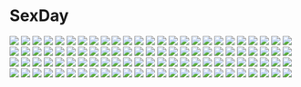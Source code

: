 # SexDay
![](https://konachan.com/jpeg/b6ab477d99b6eb6afa473b87ad7dd7bc/Konachan.com%20-%20167969%20bed%20blush%20breasts%20censored%20game_cg%20katsuragi_ria%20marmalade%20nipples%20nude%20purple_eyes%20pussy%20pussy_juice%20red_hair%20short_hair%20spread_legs%20spread_pussy%20wet.jpg)
![](https://konachan.com/image/51e5d9b8f2425f869c21b66df09737ee/Konachan.com%20-%20133866%20breasts%20brown_eyes%20brown_hair%20nipples%20original%20short_hair%20swimsuit%20toshiki_yui%20wink.jpg)
![](https://konachan.com/jpeg/dddbbb05493f768d2c4df502bce52ab5/Konachan.com%20-%20179277%20ama_mitsuki%20barefoot%20loli%20panties%20third-party_edit%20underwear.jpg)
![](https://konachan.com/image/2cbe9eeaf650862e030342f29119ffb6/Konachan.com%20-%20281199%20blush%20cape%20elbow_gloves%20gloves%20gray_hair%20horns%20long_hair%20male%20mia0309%20original%20pixiv_fantasia%20pointed_ears%20red_eyes%20short_hair.jpg)
![](https://konachan.com/image/81a7b3139af9bcb833ebac053201f7d9/Konachan.com%20-%2067437%20daico%20flowers%20green_eyes%20green_hair%20moon%20onozuka_komachi%20saigyouji_yuyuko%20scythe%20shikieiki_yamaxanadu%20skirt%20thighhighs%20touhou%20weapon%20zettai_ryouiki.jpg)
![](https://konachan.com/image/b6e17dd7c24caab950765bb48c874638/Konachan.com%20-%20165308%20blonde_hair%20elbow_gloves%20eyepatch%20gloves%20guitar%20headphones%20instrument%20long_hair%20monkeydaly%20original%20skirt%20twintails%20wings%20yellow_eyes.jpg)
![](https://konachan.com/image/180c95c095ccd136a3ccf87c844fab74/Konachan.com%20-%20103874%20lm7_%28op-center%29%20motorcycle%20pink_hair%20tagme.jpg)
![](https://konachan.com/image/3669092e5d7e78c2fac1031b6bf14119/Konachan.com%20-%20256737%20aqua_eyes%20butterfly%20flowers%20gothic%20green_hair%20halo%20hatsune_miku%20long_hair%20saberiii%20twintails%20vocaloid.jpg)
![](https://konachan.com/image/ba88089863b3263ecea4739d81bd8e45/Konachan.com%20-%2054123%20rikuri%20touhou%20yakumo_yukari.jpg)
![](https://konachan.com/jpeg/4faad189f38dda7341762e5310600c3f/Konachan.com%20-%20290907%20anthropomorphism%20anyi%20azur_lane%20blonde_hair%20breasts%20cape%20cleavage%20fire%20gloves%20hat%20long_hair%20pantyhose%20red_eyes%20signed%20uniform%20weapon.jpg)
![](https://konachan.com/image/e50b8d9eb7b7773bc761c6527989c29b/Konachan.com%20-%2052423%20ikkitousen.jpg)
![](https://konachan.com/jpeg/a85bb3f1f3c41c4f3019f68c4a50b06d/Konachan.com%20-%20114440%20cake%20drink%20food%20game_cg%20glasses%20gloves%20green_eyes%20hamashima_shigeo%20hat%20ice_cream%20long_hair%20navel%20purple_hair%20skirt%20skyfish%20thighhighs.jpg)
![](https://konachan.com/jpeg/168c8d0c9fcf606246a0217e7939aa74/Konachan.com%20-%20276448%20aqua_eyes%20bed%20blush%20bra%20breasts%20cleavage%20fang%20fate_grand_order%20fate_%28series%29%20horns%20inora%20long_hair%20navel%20panties%20red_hair%20tail%20underwear%20wink.jpg)
![](https://konachan.com/image/d2b30aa94a8f897ded8d728d2a9bcbf6/Konachan.com%20-%20157790%20animal%20bottle_miku%20fish%20hatsune_miku%20leaf_%28lily123402%29%20vocaloid%20water.jpg)
![](https://konachan.com/jpeg/60685870116036de3e02d0f50becab0b/Konachan.com%20-%20288918%20bikini%20blush%20flowers%20long_hair%20navel%20open_shirt%20original%20pink_hair%20ponytail%20purple_eyes%20shirt%20signed%20sousouman%20swimsuit%20twintails.jpg)
![](https://konachan.com/jpeg/2074d66bc08701078c49a843c6e0d317/Konachan.com%20-%20249304%20artoria_pendragon_%28all%29%20fate_grand_order%20fate_%28series%29%20jeanne_d%27arc_%28fate%29%20love-saber%20mash_kyrielight%20saber.jpg)
![](https://konachan.com/jpeg/abd3bcdb423105aa6e6b327d61e06228/Konachan.com%20-%20114740%20black_hair%20censored%20fellatio%20game_cg%20hazumi_rio%20long_hair%20love_kiss%20nopan%20yamagami_risa.jpg)
![](https://konachan.com/jpeg/12bfe2ba1084fa169463a16c7eea7ec2/Konachan.com%20-%20281981%20black_hair%20blue_eyes%20blush%20nipples%20no_bra%20original%20panties%20pantyhose%20pubic_hair%20see_through%20shirt_lift%20short_hair%20spread_legs%20transparent%20underwear.jpg)
![](https://konachan.com/image/06467bd698537f1d5d0bca22b4292cda/Konachan.com%20-%2049000%20shishidou_akiha%20shishidou_imoko%20sora_wo_kakeru_shoujo.jpg)
![](https://konachan.com/jpeg/a0c3f8c172d274a58f6e2f39ff827bcb/Konachan.com%20-%20223274%20blush%20braids%20breasts%20cropped%20flowers%20glasses%20long_hair%20navel%20no_bra%20open_shirt%20original%20panties%20red_eyes%20shirt%20twintails%20underwear%20waifu2x.jpg)
![](https://konachan.com/image/64128121615e83fa3863f685eaa05641/Konachan.com%20-%20241956%20cosmic_break%20gun%20lisel_zweig%20morizo_cs%20weapon.jpg)
![](https://konachan.com/image/91a03cf8d3318d4a3383155b35c99501/Konachan.com%20-%2055164%20chibi%20green%20gumi%20umbrella%20vocaloid.jpg)
![](https://konachan.com/jpeg/f3034ccd49481a69bd51516da6c21be1/Konachan.com%20-%2072994%20blush%20chimaro%20endou_saya%20fujimaru_mikoto%20haotone_tsubasa%20hontani_kanae%20nitta_ichika%20pantyhose%20saga_planets%20scan%20school_uniform%20thighhighs%20toranosuke.jpg)
![](https://konachan.com/image/c21faa57a5a1f5b2bb39b2236eee778e/Konachan.com%20-%20298714%20bikini%20boots%20breasts%20cleavage%20gloves%20gray%20green_eyes%20headphones%20music%20necklace%20original%20ponytail%20sand-rain%20swimsuit%20wink.jpg)
![](https://konachan.com/image/60ef555e58652a669931f12ab9865203/Konachan.com%20-%20123750%20bow%20green_eyes%20green_hair%20japanese_clothes%20kagiyama_hina%20kochiya_sanae%20long_hair%20miko%20toro_%28nightlord%29%20touhou.jpg)
![](https://konachan.com/image/a34e1ec7ad9f6724bcce45edcb088c65/Konachan.com%20-%20159526%20kamin%20original%20umbrella.jpg)
![](https://konachan.com/jpeg/0b606651f2823a3cca1963c11d5563c7/Konachan.com%20-%20273771%20alqmia%20close%20dark%20gray_hair%20mia_%28yandere-chan%29%20realistic%20school_uniform%20short_hair%20signed%20watermark%20yandere-chan_%28game%29%20yellow_eyes.jpg)
![](https://konachan.com/image/ac4acafd36eaf49b91f47d3c311a1c11/Konachan.com%20-%20128026%20animal_ears%20original%20pashikiso%20tagme%20tail.jpg)
![](https://konachan.com/jpeg/29144aacc28e0920ea769c667478c89b/Konachan.com%20-%20216594%20aqua_hair%20blush%20green_eyes%20hatsune_miku%20kyod%2B%20long_hair%20rain%20tattoo%20tie%20twintails%20umbrella%20vocaloid%20water%20white%20wings.jpg)
![](https://konachan.com/jpeg/6e98b0528204d62e9c7121dacb057adb/Konachan.com%20-%20135997%20blush%20long_hair%20petals%20purple_eyes%20purple_hair%20ribbons%20saigyouji_yuyuko%20saigyouji_yuyuko_%28living%29%20t-ray%20touhou.jpg)
![](https://konachan.com/image/b235b0353bd15cd8131d559544d6ca04/Konachan.com%20-%20222329%20ass%20blush%20braids%20breasts%20cleavage%20clouds%20group%20makirin%20moon%20navel%20night%20nude%20onsen%20pink_hair%20ponytail%20red_eyes%20snow%20stars%20towel%20water%20wet%20wings%20winter.jpg)
![](https://konachan.com/image/feba1ae175c10cb0a8b96eb2cfdc0d32/Konachan.com%20-%20215559%20aqua_eyes%20bikini%20blonde_hair%20bow%20breasts%20clare_smith%20cleavage%20cyphers%20hatchi%20headphones%20long_hair%20navel%20ribbons%20swimsuit%20wristwear.jpg)
![](https://konachan.com/jpeg/cc228b3c1d5dbcb148defdcd27390f50/Konachan.com%20-%20188305%20atelier_shallie%3Aalchemists_of_the_dusk_sea%20game_cg%20kortes%20shallistera%20teokhuga.jpg)
![](https://konachan.com/image/d80dff10b42b74b55b8b65e99888e68b/Konachan.com%20-%2019616%20hikari%20kono_minikuku_mo_utsukushii_sekai%20motorcycle.jpg)
![](https://konachan.com/image/46c09833e2feef5a60a37e4e9251a36e/Konachan.com%20-%2026814%20dress%20fireworks%20flowers%20hachi%20nana%20nana_%28series%29%20osaki_nana%20rose.jpg)
![](https://konachan.com/image/5bd9376d190fe95310bde0cce247f494/Konachan.com%20-%20125908%20all_male%20ass%20brown_hair%20higurashi_no_naku_koro_ni%20hinamizawa_%28hina-sawa%29%20maebara_keiichi%20male%20panties%20purple_eyes%20thighhighs%20trap%20underwear%20waitress.jpg)
![](https://konachan.com/jpeg/d81fd50ac987627448239c790208d46e/Konachan.com%20-%20221511%20blush%20brown_hair%20fang%20gloves%20headdress%20iona_%28last_period%29%20kneehighs%20last_period%20long_hair%20navel%20orange_eyes%20playjoe2005%20underboob.jpg)
![](https://konachan.com/jpeg/9ab8aad4c32ccea9c2aacac4a7d14dfb/Konachan.com%20-%20234426%20anthropomorphism%20black_eyes%20blonde_hair%20blush%20chibi%20kantai_collection%20long_hair%20momoniku%20ribbons%20thighhighs%20watermark%20yuudachi_%28kancolle%29.jpg)
![](https://konachan.com/jpeg/3fd283d9e17d7633ff066809cc12e17b/Konachan.com%20-%20258021%20aliasing%20arisegawa_arle%20black_hair%20blush%20boku_to_koi_suru_ponkotsu_akuma%20brown_eyes%20game_cg%20navel%20ribbons%20sayori%20short_hair%20skirt%20smile.jpg)
![](https://konachan.com/image/094f674601ccfbd90adc087c3ebba4bc/Konachan.com%20-%20128354%20animal_ears%20francesca_lucchini%20lynette_bishop%20miyafuji_yoshika%20strike_witches.jpg)
![](https://konachan.com/jpeg/72dcf34c8c827f572248907c7fb2d7f2/Konachan.com%20-%20181530%20animal%20aqua_eyes%20aqua_hair%20bird%20choker%20dress%20hatsune_miku%20leaves%20long_hair%20scan%20tidsean%20tree%20twintails%20vocaloid.jpg)
![](https://konachan.com/jpeg/96c48f9e8321dea16690d8d4e5b3fed7/Konachan.com%20-%20290228%202girls%20blonde_hair%20blue_eyes%20cropped%20japanese_clothes%20long_hair%20miko%20original%20red_eyes%20scan%20toosaka_asagi.jpg)
![](https://konachan.com/image/eac7b9d70eb676f7fd9002d4d9fa54bc/Konachan.com%20-%20137819%20hyperdimension_neptunia%20iris_heart%20pink_eyes%20purple_hair%20pururut%20tsunako.jpg)
![](https://konachan.com/image/0a266b073205cebe4d60a82bf8dd384f/Konachan.com%20-%20142898%20breasts%20idolmaster%20kikuchi_makoto%20scan%20tanaka_shoutarou.jpg)
![](https://konachan.com/jpeg/4a1c4103d54e4fe77c950eeb4c9bd1a1/Konachan.com%20-%20283072%20ass%20blonde_hair%20dress%20fate_grand_order%20fate_%28series%29%20gloves%20green_eyes%20pantyhose%20ribbons%20saber%20saber_lily%20saika_%28saika_nyan%29%20skirt_lift%20sword%20weapon.jpg)
![](https://konachan.com/image/8fcbbbedeca253e6e0d6f8e34dad96ba/Konachan.com%20-%2028675%20anal%20anus%20ass%20censored%20chu_x_chu%20game_cg%20garter_belt%20maid%20nopan%20pussy%20pussy_juice%20thighhighs%20unisonshift.jpg)
![](https://konachan.com/jpeg/cb9486558828e8ae4f5ae40b018a781c/Konachan.com%20-%20161772%20blush%20breasts%20chikotam%20cleavage%20game_cg%20himenomi_miruku%20long_hair%20pink_hair%20towel%20wet%20yume_koi.jpg)
![](https://konachan.com/image/986a1daf71c559f3f2cc9390279434ab/Konachan.com%20-%2098169%20aoi_nagisa_%28artist%29%20ass%20bikini%20dark_skin%20galge.com%20group%20jpeg_artifacts%20logo%20swimsuit%20wink.jpg)
![](https://konachan.com/jpeg/874ea81cfae81deb58630953b9d53dc5/Konachan.com%20-%20251986%20aqua_eyes%20blonde_hair%20blush%20cosplay%20girls_und_panzer%20ikomochi%20katyusha%20pokemon%20short_hair%20third-party_edit%20uniform.jpg)
![](https://konachan.com/image/b97023a4a8b879319a820ad5aecdc315/Konachan.com%20-%20132269%20alvin%20brown_eyes%20brown_hair%20clouds%20dress%20fire%20flowers%20gloves%20green_eyes%20green_hair%20long_hair%20night%20red_eyes%20ribbons%20short_hair%20sky%20stars%20tippo.jpg)
![](https://konachan.com/jpeg/d41659186aa36ce18dcf2a5d096298b7/Konachan.com%20-%20150013%20black_hair%20blue_hair%20blush%20breast_grab%20breasts%20censored%20cube%20game_cg%20kiss%20kurano_ema%20kurano_yae%20long_hair%20navel%20nipples%20sex%20thighhighs%20twins.jpg)
![](https://konachan.com/jpeg/1ebda814a6a408a17c7bae76c67ca6b3/Konachan.com%20-%20193995%20black_hair%20blue_eyes%20blush%20glasses%20japanese_clothes%20kimono%20lautes_alltags%20long_hair%20ponytail%20sorai_shinya%20tagme_%28character%29.jpg)
![](https://konachan.com/jpeg/c605d15b94967285401a4ed5405c01a1/Konachan.com%20-%20276251%20anthropomorphism%20azur_lane%20breast_hold%20breasts%20navel%20nipples%20nude%20orange_eyes%20pussy%20third-party_edit%20tofuubear%20twintails%20uncensored%20white.jpg)
![](https://konachan.com/image/13480731c44754ed9c3f1584cf290f10/Konachan.com%20-%2079315%20blue_eyes%20blue_hair%20hatsune_miku%20long_hair%20tie%20tucana%20twintails%20vocaloid%20white%20wings.jpg)
![](https://konachan.com/image/697121e203130b3016ddbb144982ad82/Konachan.com%20-%2049432%20akiyama_mio%20drums%20guitar%20hirasawa_yui%20instrument%20k-on%21%20kotobuki_tsumugi%20school_uniform%20tainaka_ritsu.jpg)
![](https://konachan.com/image/64d23f6dc9c569f4918394eaa0288731/Konachan.com%20-%20247279%20aqua_hair%20ball%20beach%20bikini%20blue_eyes%20breasts%20clouds%20dark_skin%20drink%20fang%20feathers%20group%20korwa%20long_hair%20pak_ce%20paper%20sky%20swim_ring%20swimsuit%20wristwear.jpg)
![](https://konachan.com/jpeg/22adf0024f385cb140003bd074618207/Konachan.com%20-%20279569%20atha%20building%20close%20fate_grand_order%20fate_%28series%29%20instrument%20long_hair%20moon%20necklace%20purple_hair%20red_eyes%20reflection%20sky%20water.jpg)
![](https://konachan.com/jpeg/c857a5587815ee11b04e95f43a6b5f67/Konachan.com%20-%20246124%20mocha_%28cotton%29%20nobody%20original%20scenic%20signed%20sky%20stars%20water.jpg)
![](https://konachan.com/image/25074b33eaf3011fa9c4cdbcdc51c276/Konachan.com%20-%2074307%20kagamine_rin%20vocaloid.jpg)
![](https://konachan.com/jpeg/a28d7a49868f59bde81a0e93896c0d95/Konachan.com%20-%20201265%20blonde_hair%20blue_eyes%20breasts%20cleavage%20flowers%20long_hair%20mtu%20original%20petals%20scan%20school_uniform%20twintails%20water%20wet.jpg)
![](https://konachan.com/image/365467d0c3fb0eadaef5f0890a28955d/Konachan.com%20-%2039598%20hidamari_sketch%20ume_aoki%20yuno.jpg)
![](https://konachan.com/image/24b37927422f2018554584e029c2d865/Konachan.com%20-%20227186%20anthropomorphism%20kamikaze_%28kancolle%29%20kantai_collection%20rerrere.jpg)
![](https://konachan.com/jpeg/76fc5450050e38ac21d3cca2f1d07862/Konachan.com%20-%2038345%20baccano%21%20chane_laforet%20firo_prochainezo%20miria_harvent.jpg)
![](https://konachan.com/jpeg/8b6ab566a9f0d5d395b765437f7e0507/Konachan.com%20-%20194759%20ass%20ke-ta%20komeiji_satori%20nude%20scan%20touhou%20undressing.jpg)
![](https://konachan.com/jpeg/8d4376d116bf191834b1181ae5c11e31/Konachan.com%20-%20289695%20animal%20animal_ears%20aqua_eyes%20brown_hair%20cat%20doggirl%20dress%20food%20fruit%20loli%20long_hair%20pantyhose%20strawberry%20tagme_%28character%29%20tears%20tsubasa_tsubasa.jpg)
![](https://konachan.com/image/2e7898dcb8668fda9954c661a12ecacb/Konachan.com%20-%20108323%20kagamine_rin%20short_hair%20vocaloid.jpg)
![](https://konachan.com/image/efc076ecabd1cedaeee7e4a576cfdda4/Konachan.com%20-%20107638%20kagamine_rin%20vocaloid.jpg)
![](https://konachan.com/jpeg/aab4d5756c157e388484bcbad0d65508/Konachan.com%20-%20296477%20animal_ears%20aqua_eyes%20awp_%28dyolf%29%20bandage%20catgirl%20dyolf%20garter%20girls_frontline%20gray_hair%20gun%20headphones%20knife%20original%20polychromatic%20tail%20weapon.jpg)
![](https://konachan.com/jpeg/04b460c9816c46954d6dfc6045d4d4a7/Konachan.com%20-%2036326%20klucienne_roussel%20princess_witches%20white.jpg)
![](https://konachan.com/jpeg/87c87274484483e1ebba4f8d7f105415/Konachan.com%20-%20237558%20blush%20green_eyes%20kneehighs%20kurosawa_ruby%20love_live%21_school_idol_project%20love_live%21_sunshine%21%21%20nanotsuki%20red_hair%20school_uniform%20skirt%20twintails%20white.jpg)
![](https://konachan.com/jpeg/ed714335e5847bd1b51e9753e182d8f5/Konachan.com%20-%20282029%20blush%20censored%20game_cg%20long_hair%20mutyakai%20navel%20nude%20purple_eyes%20purple_hair%20purple_software%20pussy%20realive%20sumeragi_kaya.jpg)
![](https://konachan.com/jpeg/8686f36a966f4fb3c8ea50bd591ea2b9/Konachan.com%20-%20266880%20barefoot%20benimura_karu%20blue%20breasts%20green_hair%20horns%20long_hair%20navel%20nipples%20pointed_ears%20red_eyes%20sono_taiju_wa_makai_o_kurau%21%20swimsuit.jpg)
![](https://konachan.com/image/e906b091b838a3f0d8cd17011a4309bf/Konachan.com%20-%2042916%20blonde_hair%20blue_hair%20clouds%20doll%20group%20hug%20kamiya_tomoe%20long_hair%20panties%20purple_hair%20ribbons%20short_hair%20sky%20thighhighs%20touhou%20underwear%20witch.jpg)
![](https://konachan.com/image/30a8959ddec2acf1653365f2208f9075/Konachan.com%20-%2092815%202girls%20animal_ears%20blonde_hair%20blue_hair%20flandre_scarlet%20gustav_%28telomere_na%29%20red_eyes%20remilia_scarlet%20tail%20touhou%20vampire%20white%20wings%20wink.jpg)
![](https://konachan.com/image/61cc42f46e0e1e3d1fb1443156efdc23/Konachan.com%20-%20176550%20asasaka_meguri%20blonde_hair%20blue_eyes%20blush%20hulotte%20ikegami_akane%20imouto_no_okage_de_mote_sugite_yabai%20long_hair%20school_uniform%20wink.jpg)
![](https://konachan.com/image/f64de44d49de885c73ecbd7e62a955fd/Konachan.com%20-%20163652%20black_hair%20blue_eyes%20bondage%20hullabaloo%20japanese_clothes%20kara_no_kyoukai%20ryougi_shiki%20shackles%20short_hair.jpg)
![](https://konachan.com/image/95f5f8ff6618dad145c2fb651ee0404e/Konachan.com%20-%20125916%20aki_minoriko%20aki_shizuha%20animal_ears%20catgirl%20chen%20christmas%20cirno%20daiyousei%20fairy%20group%20kagiyama_hina%20kisume%20marujin%20pointed_ears%20rumia%20touhou.jpg)
![](https://konachan.com/image/39ab720797a6930165e1c43de12be5c7/Konachan.com%20-%205870%20blonde_hair%20dress%20fan%20naruto%20temari.jpg)
![](https://konachan.com/jpeg/ecf370436f486612fbb3cb1ac0591f33/Konachan.com%20-%20286672%20all_male%20black_eyes%20bubbles%20goggles%20hat%20male%20noeyebrow_%28mauve%29%20original%20underwater%20water.jpg)
![](https://konachan.com/jpeg/dc200d9f5e100c994891b537756fbe55/Konachan.com%20-%20241721%20apron%20dress%20gray_hair%20headdress%20izayoi_sakuya%20knife%20maid%20moneti_%28daifuku%29%20petals%20red_eyes%20short_hair%20touhou.jpg)
![](https://konachan.com/jpeg/dcf6a765ecc35e1d0b15d3c047c1dac0/Konachan.com%20-%20285352%20ass%20bed%20bikini%20blue_hair%20blush%20choker%20love_live%21_sunshine%21%21%20necklace%20pink_eyes%20swimsuit%20tem10%20tsushima_yoshiko%20waifu2x%20wristwear.jpg)
![](https://konachan.com/jpeg/83f822fbda796dd2729acbaaeae064c7/Konachan.com%20-%20178410%20black_hair%20blue_eyes%20blush%20game_cg%20long_hair%20lump_of_sugar%20moekibara_fumitake%20pantyhose%20sekai_to_sekai_no_mannaka_de%20shiratori_aira.jpg)
![](https://konachan.com/jpeg/0009ecfc9638e2688b6ae29cafedfe02/Konachan.com%20-%2050140%20kara_no_kyoukai%20ryougi_shiki.jpg)
![](https://konachan.com/jpeg/3672e18a941a5868b5d9e2eafc3f9059/Konachan.com%20-%20254775%20cherry_blossoms%20close%20fate_grand_order%20fate_%28series%29%20flowers%20junpaku_karen%20mash_kyrielight%20petals%20purple_eyes%20purple_hair%20short_hair.jpg)
![](https://konachan.com/jpeg/fa646f4c333ac45902fc99d978f08bb0/Konachan.com%20-%2092118%20black_hair%20blush%20bra%20game_cg%20hinata_mutsuki%20izumi_kyouka%20long_hair%20male%20natsume_otone%20nopan%20panties%20red_hair%20skyfish%20tagme%20trap%20underwear.jpg)
![](https://konachan.com/jpeg/30eede2963f502913d343368d043691b/Konachan.com%20-%20254568%20black_hair%20blush%20card_captor_sakura%20daidouji_tomoyo%20flowers%20gomzi%20long_hair%20purple_eyes%20school_uniform%20signed%20skirt.jpg)
![](https://konachan.com/image/ed2a6f0645d432092eff681d64197989/Konachan.com%20-%2079628%202girls%20aqua_eyes%20blonde_hair%20bow%20brown_hair%20guitar%20hat%20instrument%20long_hair%20microphone%20miko%20petals%20skirt%20thighhighs%20touhou%20water%20witch%20yellow_eyes.jpg)
![](https://konachan.com/image/44fa29434cd8b2cfdafd68736d86870a/Konachan.com%20-%20118704%20guitar%20hatsune_miku%20instrument%20twintails%20vocaloid%20yuzuki_kei.jpg)
![](https://konachan.com/image/6a08c4ab38a6c39b281257bc3671f5c1/Konachan.com%20-%20262290%20anus%20ass%20blush%20bondage%20bra%20braids%20candy%20jpeg_artifacts%20long_hair%20original%20panties%20purple_eyes%20purple_hair%20rope%20underwear%20vibrator%20v-mag.jpg)
![](https://konachan.com/image/b045f5579abae6a76035f231090d32ac/Konachan.com%20-%20187523%20ass%20blonde_hair%20blush%20chinese_clothes%20chinese_dress%20flandre_scarlet%20red_eyes%20shimotsuki_keisuke%20thighhighs%20touhou%20vampire%20wings.jpg)
![](https://konachan.com/image/4b6ce2f1882f70393987abbf33334bfa/Konachan.com%20-%20139444%20asama_tomo%20bed%20bicolored_eyes%20breasts%20ichikawa_noa%20jpeg_artifacts%20kyoukai_senjou_no_horizon.jpg)
![](https://konachan.com/jpeg/dea6365bfe442e93d4c06d2bbcc7cf76/Konachan.com%20-%2086537%20chibi%20hat%20hinanawi_tenshi%20ibuki_suika%20kome_kuma%20long_hair%20nagae_iku%20short_hair%20touhou%20white.jpg)
![](https://konachan.com/image/0040df9de5fca5d624611ffec7bdf528/Konachan.com%20-%2075534%20angel_beats%21%20tachibana_kanade%20wings.jpg)
![](https://konachan.com/image/6264f78f343498323bc86d9c4bc7f3e0/Konachan.com%20-%20187272%20butterfly%20feathers%20marumoru%20navel%20necklace%20original%20short_hair%20staff%20white_hair%20wings%20wink%20yellow_eyes.jpg)
![](https://konachan.com/jpeg/bf9887364a9bda3a8f094242fb2cd5e7/Konachan.com%20-%20285063%202girls%20apron%20cherry%20food%20fruit%20headdress%20idolmaster%20long_hair%20magako%20maid%20red_hair%20strawberry%20thighhighs%20twins%20twintails%20waitress%20wristwear.jpg)
![](https://konachan.com/jpeg/d8708b40292de48121d5f43d3214fa8c/Konachan.com%20-%20266302%20akabeisoft3%20akizora_momiji%20breast_grab%20censored%20game_cg%20nurse%20pantyhose%20penis%20pussy%20pussy_juice%20seto_rikako%20sex%20sky%20spread_legs%20torn_clothes.jpg)
![](https://konachan.com/image/3dee15304e75143722a436dd26468fb6/Konachan.com%20-%207520%20animal%20dog%20kunkun%20rozen_maiden%20ushiki_yoshitaka.jpg)
![](https://konachan.com/image/cead748a97f1b071a61db5f9e5ab8060/Konachan.com%20-%20105015%20blue_eyes%20kagamine_rin%20vocaloid.jpg)
![](https://konachan.com/image/2e74f37d73342ac0c62816940df1a639/Konachan.com%20-%20218041%20blue_eyes%20breasts%20cleavage%20clouds%20crying%20gloves%20headband%20long_hair%20navel%20nemuri_nemu%20original%20ribbons%20skirt%20staff%20tears%20thighhighs%20white_hair%20wings.jpg)
![](https://konachan.com/image/55d42e22b6c225bf0703b88807549478/Konachan.com%20-%20210742%20arima_kousei%20harousel%20male%20miyazono_kaori%20shigatsu_wa_kimi_no_uso.jpg)
